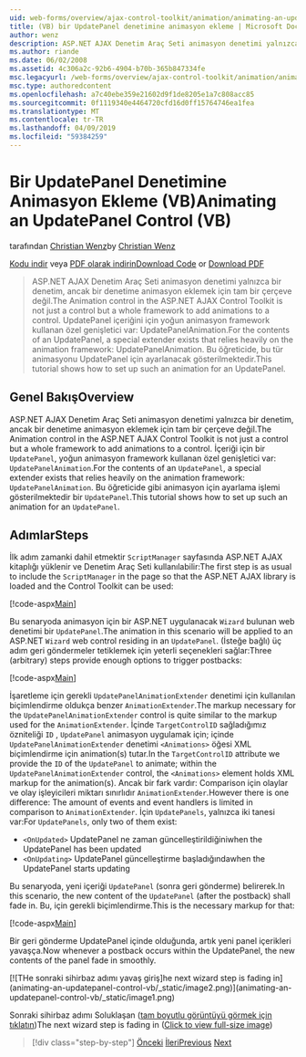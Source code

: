 ```yaml
---
uid: web-forms/overview/ajax-control-toolkit/animation/animating-an-updatepanel-control-vb
title: (VB) bir UpdatePanel denetimine animasyon ekleme | Microsoft Docs
author: wenz
description: ASP.NET AJAX Denetim Araç Seti animasyon denetimi yalnızca bir denetim, ancak bir denetime animasyon eklemek için tam bir çerçeve değil. İçeriği için bir...
ms.author: riande
ms.date: 06/02/2008
ms.assetid: 4c306a2c-92b6-4904-b70b-365b847334fe
msc.legacyurl: /web-forms/overview/ajax-control-toolkit/animation/animating-an-updatepanel-control-vb
msc.type: authoredcontent
ms.openlocfilehash: a7c40ebe359e21602d9f1de8205e1a7c808acc85
ms.sourcegitcommit: 0f1119340e4464720cfd16d0ff15764746ea1fea
ms.translationtype: MT
ms.contentlocale: tr-TR
ms.lasthandoff: 04/09/2019
ms.locfileid: "59384259"
---
```

# <a name="animating-an-updatepanel-control-vb"></a><span data-ttu-id="81428-104">Bir UpdatePanel Denetimine Animasyon Ekleme (VB)</span><span class="sxs-lookup"><span data-stu-id="81428-104">Animating an UpdatePanel Control (VB)</span></span>

<span data-ttu-id="81428-105">tarafından [Christian Wenz](https://github.com/wenz)</span><span class="sxs-lookup"><span data-stu-id="81428-105">by [Christian Wenz](https://github.com/wenz)</span></span>

<span data-ttu-id="81428-106">[Kodu indir](http://download.microsoft.com/download/9/3/f/93f8daea-bebd-4821-833b-95205389c7d0/UpdatePanelAnimation1.vb.zip) veya [PDF olarak indirin](http://download.microsoft.com/download/b/6/a/b6ae89ee-df69-4c87-9bfb-ad1eb2b23373/updatepanelanimation1VB.pdf)</span><span class="sxs-lookup"><span data-stu-id="81428-106">[Download Code](http://download.microsoft.com/download/9/3/f/93f8daea-bebd-4821-833b-95205389c7d0/UpdatePanelAnimation1.vb.zip) or [Download PDF](http://download.microsoft.com/download/b/6/a/b6ae89ee-df69-4c87-9bfb-ad1eb2b23373/updatepanelanimation1VB.pdf)</span></span>

> <span data-ttu-id="81428-107">ASP.NET AJAX Denetim Araç Seti animasyon denetimi yalnızca bir denetim, ancak bir denetime animasyon eklemek için tam bir çerçeve değil.</span><span class="sxs-lookup"><span data-stu-id="81428-107">The Animation control in the ASP.NET AJAX Control Toolkit is not just a control but a whole framework to add animations to a control.</span></span> <span data-ttu-id="81428-108">UpdatePanel içeriğini için yoğun animasyon framework kullanan özel genişletici var: UpdatePanelAnimation.</span><span class="sxs-lookup"><span data-stu-id="81428-108">For the contents of an UpdatePanel, a special extender exists that relies heavily on the animation framework: UpdatePanelAnimation.</span></span> <span data-ttu-id="81428-109">Bu öğreticide, bu tür animasyonu UpdatePanel için ayarlanacak gösterilmektedir.</span><span class="sxs-lookup"><span data-stu-id="81428-109">This tutorial shows how to set up such an animation for an UpdatePanel.</span></span>


## <a name="overview"></a><span data-ttu-id="81428-110">Genel Bakış</span><span class="sxs-lookup"><span data-stu-id="81428-110">Overview</span></span>

<span data-ttu-id="81428-111">ASP.NET AJAX Denetim Araç Seti animasyon denetimi yalnızca bir denetim, ancak bir denetime animasyon eklemek için tam bir çerçeve değil.</span><span class="sxs-lookup"><span data-stu-id="81428-111">The Animation control in the ASP.NET AJAX Control Toolkit is not just a control but a whole framework to add animations to a control.</span></span> <span data-ttu-id="81428-112">İçeriği için bir `UpdatePanel`, yoğun animasyon framework kullanan özel genişletici var: `UpdatePanelAnimation`.</span><span class="sxs-lookup"><span data-stu-id="81428-112">For the contents of an `UpdatePanel`, a special extender exists that relies heavily on the animation framework: `UpdatePanelAnimation`.</span></span> <span data-ttu-id="81428-113">Bu öğreticide gibi animasyon için ayarlama işlemi gösterilmektedir bir `UpdatePanel`.</span><span class="sxs-lookup"><span data-stu-id="81428-113">This tutorial shows how to set up such an animation for an `UpdatePanel`.</span></span>

## <a name="steps"></a><span data-ttu-id="81428-114">Adımlar</span><span class="sxs-lookup"><span data-stu-id="81428-114">Steps</span></span>

<span data-ttu-id="81428-115">İlk adım zamanki dahil etmektir `ScriptManager` sayfasında ASP.NET AJAX kitaplığı yüklenir ve Denetim Araç Seti kullanılabilir:</span><span class="sxs-lookup"><span data-stu-id="81428-115">The first step is as usual to include the `ScriptManager` in the page so that the ASP.NET AJAX library is loaded and the Control Toolkit can be used:</span></span>

[!code-aspx[Main](animating-an-updatepanel-control-vb/samples/sample1.aspx)]

<span data-ttu-id="81428-116">Bu senaryoda animasyon için bir ASP.NET uygulanacak `Wizard` bulunan web denetimi bir `UpdatePanel`.</span><span class="sxs-lookup"><span data-stu-id="81428-116">The animation in this scenario will be applied to an ASP.NET `Wizard` web control residing in an `UpdatePanel`.</span></span> <span data-ttu-id="81428-117">(İsteğe bağlı) üç adım geri göndermeler tetiklemek için yeterli seçenekleri sağlar:</span><span class="sxs-lookup"><span data-stu-id="81428-117">Three (arbitrary) steps provide enough options to trigger postbacks:</span></span>

[!code-aspx[Main](animating-an-updatepanel-control-vb/samples/sample2.aspx)]

<span data-ttu-id="81428-118">İşaretleme için gerekli `UpdatePanelAnimationExtender` denetimi için kullanılan biçimlendirme oldukça benzer `AnimationExtender`.</span><span class="sxs-lookup"><span data-stu-id="81428-118">The markup necessary for the `UpdatePanelAnimationExtender` control is quite similar to the markup used for the `AnimationExtender`.</span></span> <span data-ttu-id="81428-119">İçinde `TargetControlID` sağladığımız özniteliği `ID` , `UpdatePanel` animasyon uygulamak için; içinde `UpdatePanelAnimationExtender` denetimi `<Animations>` öğesi XML biçimlendirme için animation(s) tutar.</span><span class="sxs-lookup"><span data-stu-id="81428-119">In the `TargetControlID` attribute we provide the `ID` of the `UpdatePanel` to animate; within the `UpdatePanelAnimationExtender` control, the `<Animations>` element holds XML markup for the animation(s).</span></span> <span data-ttu-id="81428-120">Ancak bir fark vardır: Comparison için olaylar ve olay işleyicileri miktarı sınırlıdır `AnimationExtender`.</span><span class="sxs-lookup"><span data-stu-id="81428-120">However there is one difference: The amount of events and event handlers is limited in comparison to `AnimationExtender`.</span></span> <span data-ttu-id="81428-121">İçin `UpdatePanels`, yalnızca iki tanesi var:</span><span class="sxs-lookup"><span data-stu-id="81428-121">For `UpdatePanels`, only two of them exist:</span></span>

- `<OnUpdated>` <span data-ttu-id="81428-122">UpdatePanel ne zaman güncelleştirildiğini</span><span class="sxs-lookup"><span data-stu-id="81428-122">when the UpdatePanel has been updated</span></span>
- `<OnUpdating>` <span data-ttu-id="81428-123">UpdatePanel güncelleştirme başladığında</span><span class="sxs-lookup"><span data-stu-id="81428-123">when the UpdatePanel starts updating</span></span>

<span data-ttu-id="81428-124">Bu senaryoda, yeni içeriği `UpdatePanel` (sonra geri gönderme) belirerek.</span><span class="sxs-lookup"><span data-stu-id="81428-124">In this scenario, the new content of the `UpdatePanel` (after the postback) shall fade in.</span></span> <span data-ttu-id="81428-125">Bu, için gerekli biçimlendirme.</span><span class="sxs-lookup"><span data-stu-id="81428-125">This is the necessary markup for that:</span></span>

[!code-aspx[Main](animating-an-updatepanel-control-vb/samples/sample3.aspx)]

<span data-ttu-id="81428-126">Bir geri gönderme UpdatePanel içinde olduğunda, artık yeni panel içerikleri yavaşça.</span><span class="sxs-lookup"><span data-stu-id="81428-126">Now whenever a postback occurs within the UpdatePanel, the new contents of the panel fade in smoothly.</span></span>


[![T<span data-ttu-id="81428-127">He sonraki sihirbaz adımı yavaş giriş]</span><span class="sxs-lookup"><span data-stu-id="81428-127">he next wizard step is fading in]</span></span>(animating-an-updatepanel-control-vb/_static/image2.png)](animating-an-updatepanel-control-vb/_static/image1.png)

<span data-ttu-id="81428-128">Sonraki sihirbaz adımı Soluklaşan ([tam boyutlu görüntüyü görmek için tıklatın](animating-an-updatepanel-control-vb/_static/image3.png))</span><span class="sxs-lookup"><span data-stu-id="81428-128">The next wizard step is fading in ([Click to view full-size image](animating-an-updatepanel-control-vb/_static/image3.png))</span></span>

> [!div class="step-by-step"]
> <span data-ttu-id="81428-129">[Önceki](changing-an-animation-using-client-side-code-vb.md)
> [İleri](dynamically-controlling-updatepanel-animations-vb.md)</span><span class="sxs-lookup"><span data-stu-id="81428-129">[Previous](changing-an-animation-using-client-side-code-vb.md)
[Next](dynamically-controlling-updatepanel-animations-vb.md)</span></span>
